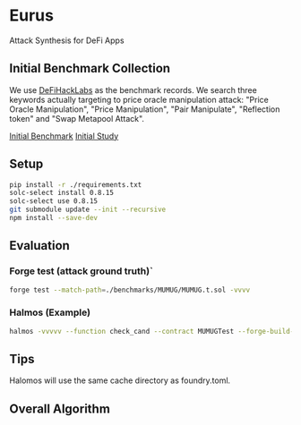# Eurus
Attack Synthesis for DeFi Apps

## Initial Benchmark Collection
We use [DeFiHackLabs](https://github.com/SunWeb3Sec/DeFiHackLabs/tree/main) as the benchmark records. We search three keywords actually targeting to price oracle manipulation attack: "Price Oracle Manipulation", "Price Manipulation", "Pair Manipulate", "Reflection token" and "Swap Metapool Attack".

[Initial Benchmark](https://docs.google.com/spreadsheets/d/1Lv_MobKl0fHEsKa3oUU9-YnTsg_f9afePEtP_zSXU1c/edit?usp=sharing)
[Initial Study](https://docs.google.com/document/d/1GLrh-LDtsVapd0acO_sXS0HsohMXxJ6p2bjj6VbaNSw/edit?usp=sharing)

## Setup
```bash
pip install -r ./requirements.txt
solc-select install 0.8.15
solc-select use 0.8.15
git submodule update --init --recursive
npm install --save-dev
```

## Evaluation
### Forge test (attack ground truth)`
```bash
forge test --match-path=./benchmarks/MUMUG/MUMUG.t.sol -vvvv
```

### Halmos (Example)
```bash
halmos -vvvvv --function check_cand --contract MUMUGTest --forge-build-out .cache --print-potential-counterexample --solver-timeout-branching 10000
```

## Tips
Halomos will use the same cache directory as foundry.toml.

## Overall Algorithm
